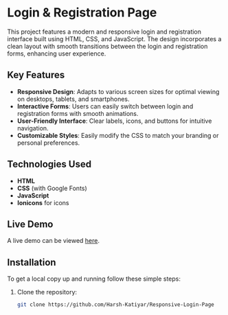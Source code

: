 # Login & Registration Page

This project features a modern and responsive login and registration interface built using HTML, CSS, and JavaScript. The design incorporates a clean layout with smooth transitions between the login and registration forms, enhancing user experience.

## Key Features

- **Responsive Design**: Adapts to various screen sizes for optimal viewing on desktops, tablets, and smartphones.
- **Interactive Forms**: Users can easily switch between login and registration forms with smooth animations.
- **User-Friendly Interface**: Clear labels, icons, and buttons for intuitive navigation.
- **Customizable Styles**: Easily modify the CSS to match your branding or personal preferences.

## Technologies Used

- **HTML**
- **CSS** (with Google Fonts)
- **JavaScript**
- **Ionicons** for icons

## Live Demo

A live demo can be viewed [here](link-to-demo).

## Installation

To get a local copy up and running follow these simple steps:

1. Clone the repository:
   ```bash
   git clone https://github.com/Harsh-Katiyar/Responsive-Login-Page